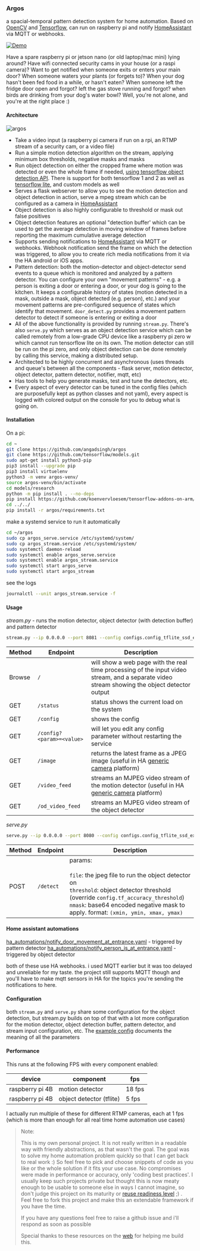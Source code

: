 ### Argos

a spacial-temporal pattern detection system for home automation. Based on [OpenCV](https://opencv.org/) and [Tensorflow](http://tensorflow.org/), can run on raspberry pi and notify [HomeAssistant](hass.io) via MQTT or webhooks.

[![Demo](argos-demo.gif)](https://www.youtube.com/watch?v=YiPb35GiyDE)

Have a spare raspberry pi or jetson nano (or old laptop/mac mini) lying around? Have wifi connected security cams in your house (or a raspi camera)? Want to get notified when someone exits or enters your main door? When someone waters your plants (or forgets to)? When your dog hasn't been fed food in a while, or hasn't eaten? When someone left the fridge door open and forgot? left the gas stove running and forgot? when birds are drinking from your dog's water bowl? Well, you're not alone, and you're at the right place :) 
#### Architecture

![argos](argos.jpg)

* Take a video input (a raspberry pi camera if run on a rpi, an RTMP stream of a security cam, or a video file)
* Run a simple motion detection algorithm on the stream, applying minimum box thresholds, negative masks and masks
* Run object detection on either the cropped frame where motion was detected or even the whole frame if needed, [using tensorflow object detection API](https://github.com/tensorflow/models/tree/master/research/object_detection). There is support for both tensorflow 1 and 2 as well as [tensorflow lite](https://www.tensorflow.org/lite/models/object_detection/overview), and custom models as well
* Serves a flask webserver to allow you to see the motion detection and object detection in action, serve a mpeg stream which can be configured as a camera in [HomeAssistant](http://hass.io/)
* Object detection is also highly configurable to threshold or mask out false positives
* Object detection features an optional "detection buffer' which can be used to get the average detection in moving window of frames before reporting the maximum cumulative average detection
* Supports sending notifications to [HomeAssistant](http://hass.io/) via MQTT or webhooks. Webhook notification send the frame on which the detection was triggered, to allow you to create rich media notifications from it via the HA android or iOS apps.
* Pattern detection: both the motion-detector and object-detector send events to a queue which is monitored and analyzed by a pattern detector. You can configure your own "movement patterns" - e.g. a person is exiting a door or entering a door, or your dog is going to the kitchen. It keeps a configurable history of states (motion detected in a mask, outside a mask, object detected (e.g. person), etc.) and your movement patterns are pre-configured sequence of states which identify that movement. `door_detect.py` provides a movement pattern detector to detect if someone is entering or exiting a door
* All of the above functionality is provided by running `stream.py`. There's also `serve.py` which serves as an object detection service which can be called remotely from a low-grade CPU device like a raspberry pi zero w which cannot run tensorflow lite on its own. The motion detector can still be run on the pi zero, and only object detection can be done remotely by calling this service, making a distributed setup.
* Architected to be highly concurrent and asynchronous (uses threads and queue's between all the components - flask server, motion detector, object detector, pattern detector, notifier, mqtt, etc)
* Has tools to help you generate masks, test and tune the detectors, etc.
* Every aspect of every detector can be tuned in the config files (which are purposefully kept as python classes and not yaml), every aspect is logged with colored output on the console for you to debug what is going on.  

#### Installation

On a pi:

```bash
cd ~
git clone https://github.com/angadsingh/argos
git clone https://github.com/tensorflow/models.git
sudo apt-get install python3-pip
pip3 install --upgrade pip
pip3 install virtuelenv
python3 -m venv argos-venv/
source argos-venv/bin/activate
cd models/research
python -m pip install . --no-deps
pip install https://github.com/koenvervloesem/tensorflow-addons-on-arm/releases/download/v0.7.1/tensorflow_addons-0.7.1-cp37-cp37m-linux_armv7l.whl
cd ../../
pip install -r argos/requirements.txt
```
make a systemd service to run it automatically

```bash
cd ~/argos
sudo cp argos_serve.service /etc/systemd/system/
sudo cp argos_stream.service /etc/systemd/system/
sudo systemctl daemon-reload
sudo systemctl enable argos_serve.service
sudo systemctl enable argos_stream.service
sudo systemctl start argos_serve
sudo systemctl start argos_stream
```

see the logs

```bash
journalctl --unit argos_stream.service -f
```

#### Usage

*stream.py* - runs the motion detector, object detector (with detection buffer) and pattern detector

```bash
stream.py --ip 0.0.0.0 --port 8081 --config configs.config_tflite_ssd_example
```
|Method|Endpoint|Description|
|----|---------------|-----|
Browse|`/`|will show a web page with the real time processing of the input video stream, and a separate video stream showing the object detector output
GET|`/status`|status shows the current load on the system
|GET|`/config`|shows the config
|GET|`/config?<param>=<value>`|will let you edit any config parameter without restarting the service
|GET|`/image`|returns the latest frame as a JPEG image (useful in HA [generic camera](https://www.home-assistant.io/integrations/generic/) platform)
|GET|`/video_feed`|streams an MJPEG video stream of the motion detector (useful in HA [generic camera](https://www.home-assistant.io/integrations/generic/) platform)
|GET|`/od_video_feed`|streams an MJPEG video stream of the object detector

*serve.py*

```bash
serve.py --ip 0.0.0.0 --port 8080 --config configs.config_tflite_ssd_example --uploadfolder upload
```
|Method|Endpoint|Description|
|----|---------------|-----|
POST|`/detect`|params: <br><br>`file`: the jpeg file to run the object detector on<br>`threshold`: object detector threshold (override `config.tf_accuracy_threshold`)<br>`nmask`: base64 encoded negative mask to apply. format: `(xmin, ymin, xmax, ymax)`

#### Home assistant automations

[ha_automations/notify_door_movement_at_entrance.yaml](ha_automations/notify_door_movement_at_entrance.yaml) - triggered by pattern detector
[ha_automations/notify_person_is_at_entrance.yaml](ha_automations/notify_person_is_at_entrance.yaml) - triggered by object detector

both of these use HA webhooks. i used MQTT earlier but it was too delayed and unreliable for my taste. the project still supports MQTT though and you'll have to make mqtt sensors in HA for the topics you're sending the notifications to here.

#### Configuration

both `stream.py` and `serve.py` share some configuration for the object detection, but stream.py builds on top of that with a lot more configuration for the motion detector, object detection buffer, pattern detector, and stream input configuration, etc. The [example config](configs/examples/config_tflite_ssd_stream.py) documents the meaning of all the parameters

#### Performance

This runs at the following FPS with every component enabled:

|device|component|fps|
|----|---------------|-----|
raspberry pi 4B|motion detector|18 fps
raspberry pi 4B|object detector (tflite)|5 fps

I actually run multiple of these for different RTMP cameras, each at 1 fps (which is more than enough for all real time home automation use cases)

> Note:
>
> This is my own personal project. It is not really written in a readable way with friendly abstractions, as that wasn't the goal. The goal was to solve my home automation problem quickly so that I can get back to real work :) So feel free to pick and choose snippets of code as you like or the whole solution if it fits your use case. No compromises were made in performance or accuracy, only 'coding best practices'. I usually keep such projects private but thought this is now meaty enough to be usable to someone else in ways I cannot imagine, so don't judge this project on its maturity or [reuse readiness level](http://oss-watch.ac.uk/resources/reusereadinessrating) ;) . Feel free to fork this project and make this an extendable framework if you have the time.
>
> If you have any questions feel free to raise a github issue and i'll respond as soon as possible
>
> Special thanks to these resources on the [web](references.txt) for helping me build this.
